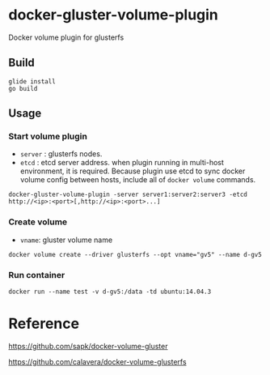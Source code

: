 # docker-gluster-volume-plugin

Docker volume plugin for glusterfs

## Build

```
glide install
go build
```

## Usage

### Start volume plugin

- `server` :  glusterfs nodes. 
- `etcd` : etcd server address. when plugin running in multi-host environment, it is required. Because plugin use etcd to sync docker volume config between hosts, include all of `docker volume` commands.

```
docker-gluster-volume-plugin -server server1:server2:server3 -etcd http://<ip>:<port>[,http://<ip>:<port>...]
```

### Create volume

- `vname`: gluster volume name

```
docker volume create --driver glusterfs --opt vname="gv5" --name d-gv5
```

### Run container

```
docker run --name test -v d-gv5:/data -td ubuntu:14.04.3
```

# Reference

https://github.com/sapk/docker-volume-gluster

https://github.com/calavera/docker-volume-glusterfs
